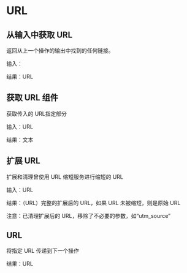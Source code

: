 # URL

## 从输入中获取 URL

返回从上一个操作的输出中找到的任何链接。

输入：

结果：URL

## 获取 URL 组件

获取传入的 URL指定部分

输入：URL

结果：文本

## 扩展 URL

扩展和清理曾使用 URL 缩短服务进行缩短的 URL

输入：URL

结果：（URL）完整的扩展后的 URL，如果 URL 未被缩短，则是原始 URL

注意：已清理扩展后的 URL，移除了不必要的参数，如“utm_source”

## URL

将指定 URL 传递到下一个操作

结果：URL